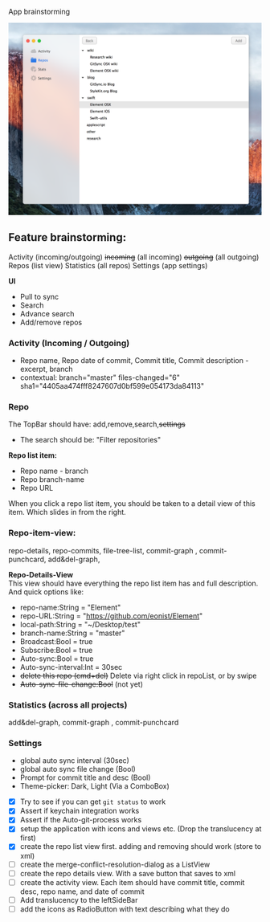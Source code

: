 App brainstorming<!--more--> 

<img width="896" alt="img" src="https://raw.githubusercontent.com/stylekit/img/master/Screen Shot 2016-03-28 at 19.42.51.png">

## Feature brainstorming:

Activity (incoming/outgoing)
~~incoming~~ (all incoming) 
~~outgoing~~ (all outgoing)
Repos (list view)
Statistics (all repos)
Settings (app settings)

**UI**  
- Pull to sync  
- Search  
- Advance search  
- Add/remove repos  

### Activity (Incoming / Outgoing)
- Repo name, Repo date of commit, Commit title, Commit description - excerpt, branch
- contextual: branch="master" files-changed="6" sha1="4405aa474fff8247607d0bf599e054173da84113"

### Repo
The TopBar should have: add,remove,search,~~settings~~ 
- The search should be: "Filter repositories" 

**Repo list item:**  
- Repo name - branch
- Repo branch-name
- Repo URL

When you click a repo list item, you should be taken to a detail view of this item. Which slides in from the right.

### Repo-item-view:
repo-details, repo-commits, file-tree-list, commit-graph , commit-punchcard, add&del-graph, 

**Repo-Details-View**  
This view should have everything the repo list item has and full description. And quick options like:
- repo-name:String = "Element"
- repo-URL:String = "https://github.com/eonist/Element"
- local-path:String = "~/Desktop/test"
- branch-name:String = "master"
- Broadcast:Bool = true
- Subscribe:Bool = true
- Auto-sync:Bool = true
- Auto-sync-interval:Int = 30sec
- ~~delete this repo (cmd+del)~~ Delete via right click in repoList, or by swipe
- ~~Auto-sync-file-change:Bool~~ (not yet)

### Statistics (across all projects)
add&del-graph, commit-graph , commit-punchcard

### Settings
- global auto sync interval (30sec)
- global auto sync file change (Bool)
- Prompt for commit title and desc (Bool)
- Theme-picker: Dark, Light (Via a ComboBox)

- [x] Try to see if you can get `git status` to work
- [x] Assert if keychain integration works
- [x] Assert if the Auto-git-process works
- [x] setup the application with icons and views etc. (Drop the translucency at first)
- [x] create the repo list view first. adding and removing should work (store to xml)
- [ ] create the merge-conflict-resolution-dialog as a ListView
- [ ] create the repo details view. With a save button that saves to xml
- [ ] create the activity view. Each item should have commit title, commit desc, repo name, and date of commit
- [ ] Add translucency to the leftSideBar
- [ ] add the icons as RadioButton with text describing what they do